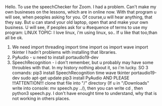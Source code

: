 # 
Hello. To use the speechChecker for Zoom. I had a problem. Can't make my own busineses on the lessons, which are in online now. 
With that program u will see, when peoples asking for you. Of course,u will hear anything, that they say. But u can stand your old laptop, open that and make your own business.
U will see, if peoples ask for u
#sequence of terms to use my program:
              LINUX TOPIC:
I love linux, i'm using linux, so.. If u like that too,than all be ok. 
1) We need  import threading
            import time
            import os
            import wave
            import tkinter
  I hadn't problems with installing that libraries.
 2) PyAudio - u need to install
   portaudio19-dev
 3) SpeechRecognition - i don't remember, but u probably may have some throubles with that. In my history nothing about it, so 
 i'm lucky.
 SO 3 comands:
 pip3 install SpeechRecognition time wave tkinter  portaudio19-dev
 sudo apt-get update
 pip3 install PyAudio
 AND PLEASE !!!ATTENTION!!! clone that file into "/" directory
 (If u in "/Downloads" write into console: mv speech.py ../), then you can write cd  , then python3 speech.py.
 I don't have enought time to understand, why that is not working in others places.
